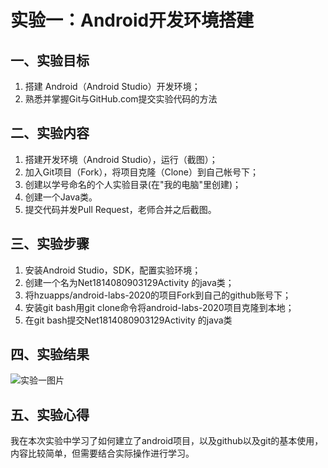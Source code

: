 # 实验一：Android开发环境搭建

## 一、实验目标

1. 搭建 Android（Android Studio）开发环境；
2. 熟悉并掌握Git与GitHub.com提交实验代码的方法

## 二、实验内容

1. 搭建开发环境（Android Studio），运行（截图）；
2. 加入Git项目（Fork），将项目克隆（Clone）到自己帐号下；
3. 创建以学号命名的个人实验目录(在"我的电脑"里创建)；
4. 创建一个Java类。
5. 提交代码并发Pull Request，老师合并之后截图。

## 三、实验步骤

1. 安装Android Studio，SDK，配置实验环境；
2. 创建一个名为Net1814080903129Activity 的java类；
3. 将hzuapps/android-labs-2020的项目Fork到自己的github账号下；
4. 安装git bash用git clone命令将android-labs-2020项目克隆到本地；
5. 在git bash提交Net1814080903129Activity 的java类

## 四、实验结果

![实验一图片](https://github.com/zxcvbn135/android-labs-2020/blob/master/students/net1814080903324/net1814080903324.png)

## 五、实验心得

我在本次实验中学习了如何建立了android项目，以及github以及git的基本使用，内容比较简单，但需要结合实际操作进行学习。
